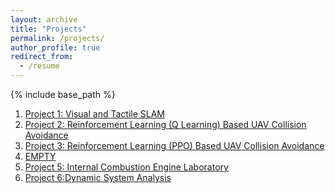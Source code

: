 ```yaml
---
layout: archive
title: "Projects"
permalink: /projects/
author_profile: true
redirect_from:
  - /resume
---
```


{% include base_path %}


1. [Project 1: Visual and Tactile SLAM](/projects/project1/)
2. [Project 2: Reinforcement Learning (Q Learning) Based UAV Collision Avoidance](/projects/project2/)
3. [Project 3: Reinforcement Learning (PPO) Based UAV Collision Avoidance](/projects/project3/)
4. [EMPTY](/projects/project4/)
5. [Project 5: Internal Combustion Engine Laboratory](/projects/project5/)
6. [Project 6:Dynamic System Analysis](/projects/project6/)





<!-- Project 1
======
* 1
* 2
* 3

Project 2
======
* 1
* 2
* 3

Project 3
======
* 1
* 2
* 3

Project 4
======
* 1
* 2
* 3

Project 5
======
* 1
* 2
* 3

Project 6
======
* 1
* 2
* 3 -->
